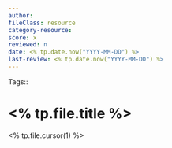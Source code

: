 ```yaml
---
author:
fileClass: resource
category-resource:
score: x
reviewed: n
date: <% tp.date.now("YYYY-MM-DD") %>
last-review: <% tp.date.now("YYYY-MM-DD") %>
---
```


Tags::

# <% tp.file.title %>

<% tp.file.cursor(1) %>
